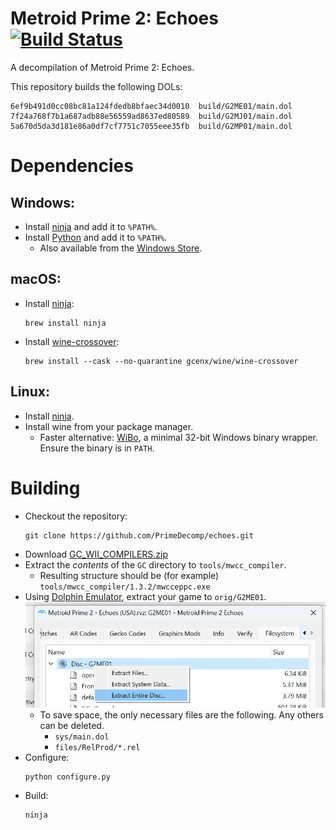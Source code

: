 Metroid Prime 2: Echoes [![Build Status]][actions] <!-- ![Code Progress] ![Data Progress] -->
=============

[Build Status]: https://github.com/PrimeDecomp/echoes/actions/workflows/build.yml/badge.svg
[actions]: https://github.com/PrimeDecomp/echoes/actions/workflows/build.yml

<!--
[Code Progress]: https://img.shields.io/endpoint?label=Code&url=https%3A%2F%2Fprogress.deco.mp%2Fdata%2Fechoes%2F0%2Fdol%2F%3Fmode%3Dshield%26measure%3Dcode
[Data Progress]: https://img.shields.io/endpoint?label=Data&url=https%3A%2F%2Fprogress.deco.mp%2Fdata%2Fechoes%2F0%2Fdol%2F%3Fmode%3Dshield%26measure%3Ddata
-->

A decompilation of Metroid Prime 2: Echoes.

This repository builds the following DOLs:

```
6ef9b491d0cc08bc81a124fdedb8bfaec34d0010  build/G2ME01/main.dol
7f24a768f7b1a687adb88e56559ad8637ed80589  build/G2MJ01/main.dol
5a670d5da3d181e86a0df7cf7751c7055eee35fb  build/G2MP01/main.dol
```

<!-- If you'd like to contribute, see [CONTRIBUTING.md](CONTRIBUTING.md). -->

Dependencies
============

Windows:
--------
- Install [ninja](https://github.com/ninja-build/ninja/releases) and add it to `%PATH%`.
- Install [Python](https://www.python.org/downloads/) and add it to `%PATH%`.
  - Also available from the [Windows Store](https://apps.microsoft.com/store/detail/python-311/9NRWMJP3717K).

macOS:
------
- Install [ninja](https://github.com/ninja-build/ninja/wiki/Pre-built-Ninja-packages):
  ```
  brew install ninja
  ```
- Install [wine-crossover](https://github.com/Gcenx/homebrew-wine):
  ```
  brew install --cask --no-quarantine gcenx/wine/wine-crossover
  ```

Linux:
------
- Install [ninja](https://github.com/ninja-build/ninja/wiki/Pre-built-Ninja-packages).
- Install wine from your package manager.
  - Faster alternative: [WiBo](https://github.com/decompals/WiBo), a minimal 32-bit Windows binary wrapper.  
    Ensure the binary is in `PATH`.

Building
========

- Checkout the repository:
  ```
  git clone https://github.com/PrimeDecomp/echoes.git
  ```
- Download [GC_WII_COMPILERS.zip](https://cdn.discordapp.com/attachments/727918646525165659/1129759991696457728/GC_WII_COMPILERS.zip)
- Extract the _contents_ of the `GC` directory to `tools/mwcc_compiler`.
  - Resulting structure should be (for example) `tools/mwcc_compiler/1.3.2/mwcceppc.exe`
- Using [Dolphin Emulator](https://dolphin-emu.org/), extract your game to `orig/G2ME01`.  
![](assets/dolphin-extract.png)
  - To save space, the only necessary files are the following. Any others can be deleted.
    - `sys/main.dol`
    - `files/RelProd/*.rel`
- Configure:
  ```
  python configure.py
  ```
- Build:
  ```
  ninja
  ```
